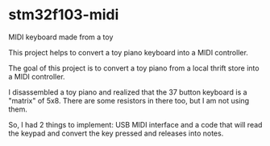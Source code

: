 # stm32f103-midi
MIDI keyboard made from a toy

This project helps to convert a toy piano keyboard into a MIDI controller.

The goal of this project is to convert a toy piano from a local thrift store into a MIDI controller. 

I disassembled a toy piano and realized that the 37 button keyboard is a "matrix" of 5x8. There are some resistors in there too, but I am not using them.

So, I had 2 things to implement: USB MIDI interface and a code that will read the keypad and convert the key pressed and releases into notes.
